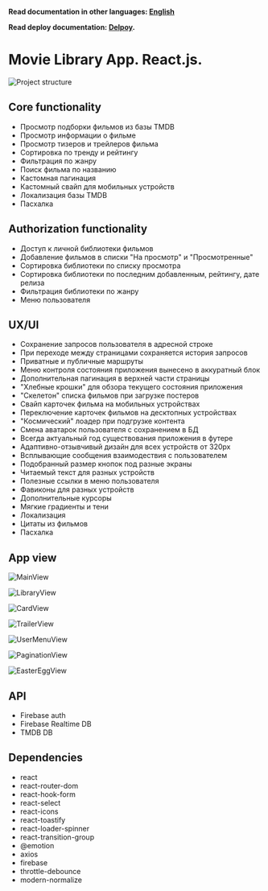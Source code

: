 **Read documentation in other languages: [English](README.md)**

**Read deploy documentation: [Delpoy](README.deploy.md).**

# Movie Library App. React.js.

![Project structure](./assets/project-structure.png)

## Сore functionality

- Просмотр подборки фильмов из базы TMDB
- Просмотр информации о фильме
- Просмотр тизеров и трейлеров фильма
- Сортировка по тренду и рейтингу
- Фильтрация по жанру
- Поиск фильма по названию
- Кастомная пагинация
- Кастомный свайп для мобильных устройств
- Локализация базы TMDB
- Пасхалка

## Authorization functionality

- Доступ к личной библиотеки фильмов
- Добавление фильмов в списки "На просмотр" и "Просмотренные"
- Сортировка библиотеки по списку просмотра
- Сортировка библиотеки по последним добавленным, рейтингу, дате релиза
- Фильтрация библиотеки по жанру
- Меню пользователя

## UX/UI

- Сохранение запросов пользователя в адресной строке
- При переходе между страницами сохраняется история запросов
- Приватные и публичные маршруты
- Меню контроля состояния приложения вынесено в аккуратный блок
- Дополнительная пагинация в верхней части страницы
- "Хлебные крошки" для обзора текущего состояния приложения
- "Скелетон" списка фильмов при загрузке постеров
- Свайп карточек фильма на мобильных устройствах
- Переключение карточек фильмов на десктопных устройствах
- "Космический" лоадер при подгрузке контента
- Смена аватарок пользователя c сохранением в БД
- Всегда актуальный год существования приложения в футере
- Адаптивно-отзывчивый дизайн для всех устройств от 320px
- Всплывающие сообщения взаимодествия с пользователем
- Подобранный размер кнопок под разные экраны
- Читаемый текст для разных устройств
- Полезные ссылки в меню пользователя
- Фавиконы для разных устройств
- Дополнительные курсоры
- Мягкие градиенты и тени
- Локализация
- Цитаты из фильмов
- Пасхалка

## App view

![MainView](./assets/main-view.png)

![LibraryView](./assets/library-view.png)

![CardView](./assets/card-view.png)

![TrailerView](./assets/trailer-view.png)

![UserMenuView](./assets/user-menu-view.png)

![PaginationView](./assets/pagination-view.png)

![EasterEggView](./assets/easter-egg.png)

## API

- Firebase auth
- Firebase Realtime DB
- TMDB DB

## Dependencies

- react
- react-router-dom
- react-hook-form
- react-select
- react-icons
- react-toastify
- react-loader-spinner
- react-transition-group
- @emotion
- axios
- firebase
- throttle-debounce
- modern-normalize
